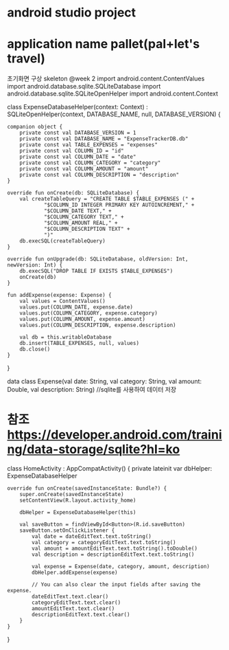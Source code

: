 # android studio project
# application name pallet(pal+let's travel)

초기화면 구상 skeleton @week 2
import android.content.ContentValues
import android.database.sqlite.SQLiteDatabase
import android.database.sqlite.SQLiteOpenHelper
import android.content.Context

class ExpenseDatabaseHelper(context: Context) : SQLiteOpenHelper(context, DATABASE_NAME, null, DATABASE_VERSION) {

    companion object {
        private const val DATABASE_VERSION = 1
        private const val DATABASE_NAME = "ExpenseTrackerDB.db"
        private const val TABLE_EXPENSES = "expenses"
        private const val COLUMN_ID = "id"
        private const val COLUMN_DATE = "date"
        private const val COLUMN_CATEGORY = "category"
        private const val COLUMN_AMOUNT = "amount"
        private const val COLUMN_DESCRIPTION = "description"
    }

    override fun onCreate(db: SQLiteDatabase) {
        val createTableQuery = "CREATE TABLE $TABLE_EXPENSES (" +
                "$COLUMN_ID INTEGER PRIMARY KEY AUTOINCREMENT," +
                "$COLUMN_DATE TEXT," +
                "$COLUMN_CATEGORY TEXT," +
                "$COLUMN_AMOUNT REAL," +
                "$COLUMN_DESCRIPTION TEXT" +
                ")"
        db.execSQL(createTableQuery)
    }

    override fun onUpgrade(db: SQLiteDatabase, oldVersion: Int, newVersion: Int) {
        db.execSQL("DROP TABLE IF EXISTS $TABLE_EXPENSES")
        onCreate(db)
    }

    fun addExpense(expense: Expense) {
        val values = ContentValues()
        values.put(COLUMN_DATE, expense.date)
        values.put(COLUMN_CATEGORY, expense.category)
        values.put(COLUMN_AMOUNT, expense.amount)
        values.put(COLUMN_DESCRIPTION, expense.description)

        val db = this.writableDatabase
        db.insert(TABLE_EXPENSES, null, values)
        db.close()
    }
}

data class Expense(val date: String, val category: String, val amount: Double, val description: String)
//sqlite를 사용하여 데이터 저장
# 참조 https://developer.android.com/training/data-storage/sqlite?hl=ko
class HomeActivity : AppCompatActivity() {
    private lateinit var dbHelper: ExpenseDatabaseHelper

    override fun onCreate(savedInstanceState: Bundle?) {
        super.onCreate(savedInstanceState)
        setContentView(R.layout.activity_home)

        dbHelper = ExpenseDatabaseHelper(this)

        val saveButton = findViewById<Button>(R.id.saveButton)
        saveButton.setOnClickListener {
            val date = dateEditText.text.toString()
            val category = categoryEditText.text.toString()
            val amount = amountEditText.text.toString().toDouble()
            val description = descriptionEditText.text.toString()

            val expense = Expense(date, category, amount, description)
            dbHelper.addExpense(expense)

            // You can also clear the input fields after saving the expense.
            dateEditText.text.clear()
            categoryEditText.text.clear()
            amountEditText.text.clear()
            descriptionEditText.text.clear()
        }
    }
}
